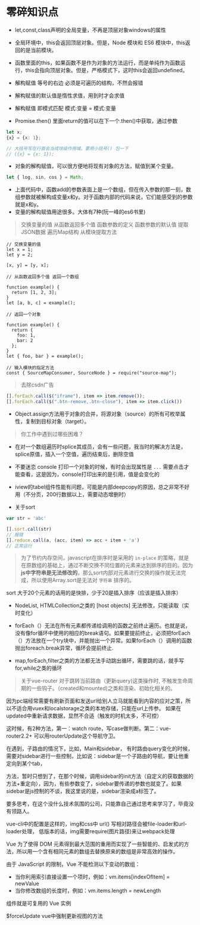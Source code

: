 # 零碎知识点

- let,const,class声明的全局变量，不再是顶层对象windows的属性

- 全局环境中，this会返回顶层对象。但是，Node 模块和 ES6 模块中，this返回的是当前模块。

- 函数里面的this，如果函数不是作为对象的方法运行，而是单纯作为函数运行，this会指向顶层对象。但是，严格模式下，这时this会返回undefined。

- 解构赋值 等号的右边 必须是可遍历的结构，不然会报错

- 解构赋值的默认值是惰性求值，用到时才会求值

- 解构赋值 即模式匹配  模式:变量 = 模式:变量

- Promise.then() 里面return的值可以在下一个.then()中获取，通过参数

```js
let x;
{x} = {x: 1};

// 大括号写在行首会当成块级作用域。要用小括号() 包一下
// ({x} = {x: 1});
```

- 对象的解构赋值，可以很方便地将现有对象的方法，赋值到某个变量。

```js
let { log, sin, cos } = Math;
```

- 上面代码中，函数add的参数表面上是一个数组，但在传入参数的那一刻，数组参数就被解构成变量x和y。对于函数内部的代码来说，它们能感受到的参数就是x和y。
- 变量的解构赋值用途很多。大体有7种(阮一峰的es6书里)

> 交换变量的值
> 从函数返回多个值
> 函数参数的定义
> 函数参数的默认值
> 提取JSON数据
> 遍历Map结构
> 从模块提取方法

```JS
// 交换变量的值
let x = 1;
let y = 2;

[x, y] = [y, x];

// 从函数返回多个值 返回一个数组

function example() {
  return [1, 2, 3];
}
let [a, b, c] = example();

// 返回一个对象

function example() {
  return {
    foo: 1,
    bar: 2
  };
}
let { foo, bar } = example();

// 输入模块的指定方法
const { SourceMapConsumer, SourceNode } = require("source-map");
```

> 去除csdn广告

```js
[].forEach.call($("iframe"), item => item.remove());
[].forEach.call($(".btn-remove,.btn-close"), item => item.click())
```

- Object.assign方法用于对象的合并，将源对象（source）的所有可枚举属性，复制到目标对象（target）。

> 你工作中遇到过哪些困难？

- 在对一个数组遍历时splice其成员，会有一些问题，我当时的解决方法是，splice原值，插入一个空值，遍历结束后，删除空值

- 不要迷恋 console 打印一个对象的时候，有时会出现属性是 `...` 需要点击才能查看，这是因为，console打印出来的是引用，值是会变化的

- iview的tabel组件性能有问题，可能是内部deepcopy的原因，总之非常不好用（不分页，200行数据以上，需要动态增删时）

- 关于sort

```js
var str = 'abc'

[].sort.call(str)
// 报错
[].reduce.call(a, (acc, item) => acc + item + 'a')
// 正常运行
```

> 为了节约内存空间，javascript在排序时是采用的 `in-place` 的策略，就是在原数组的基础上，通过不断交换不同位置的元素来达到排序的目的。因为 **js中字符串是无法修改的**，那么sort内部对元素进行交换的操作就无法完成，所以使用Array.sort是无法对 `字符串` 排序的。

sort 大于20个元素的话用的是快排，少于20是插入排序（应该是插入排序）

- NodeList, HTMLCollection之类的 [host objects] 无法修改，只能读取（实时变化）

- forEach（）无法在所有元素都传递给调用的函数之前终止遍历。也就是说，没有像for循环中使用的相应的break语句。如果要提前终止，必须把forEach（）方法放在一个try块中，并能抛出一个异常。如果forEach（）调用的函数抛出foreach.break异常，循环会提前终止.
- map,forEach,filter之类的方法都无法手动跳出循环，需要跳的话，就手写for,while之类的循环

> 关于vue-router 对于跳转当前路由（更新query)这类操作时, 不触发生命周期的一些钩子。（created和mounted)之类和渲染、初始化相关的。 

因为pc端经常需要有刷新页面和发送url给别人立马就能看到内容的应对之策，所以不适合用vuex和localstorage之类的本地存储，只能在url上传参。 如果在updated中重新请求数据，显然不合适（触发的时机太多，不可控）

这时候，有2种方法，第一：watch route，写case做判断。第二：vue-router2.2+ 可以用routerUpdate这个导航守卫。

在遇到，子路由的情况下，比如，Main和sidebar， 有时路由query变化的时候，需要对sidebar进行一些控制，比如说：sidebar是一个子路由的导航，要让他重定向到某个tab，

方法，暂时只想到了，在那个时候，调用sidebar的init方法（自定义的获取数据的方法+重定向），因为，有些参数变了，sidebar要传递的参数也就变了。如果sidebar是js控制的不谈，我这里说的是，sidebar渲染成a标签了。

要多思考，在这个没什么技术氛围的公司，只能靠自己通过思考来学习了，毕竟没有领路人。

vue-cli中的配置是这样的，img和css中 url() 写相对路径会被file-loader和url-loader处理， 低版本的话，img需要require(图片路径)来让webpack处理

Vue 为了使得 DOM 元素得到最大范围的重用而实现了一些智能的、启发式的方法，所以用一个含有相同元素的数组去替换原来的数组是非常高效的操作。

由于 JavaScript 的限制，Vue 不能检测以下变动的数组：

- 当你利用索引直接设置一个项时，例如：vm.items[indexOfItem] = newValue
- 当你修改数组的长度时，例如：vm.items.length = newLength

组件就是可复用的 Vue 实例

$forceUpdate vue中强制更新视图的方法